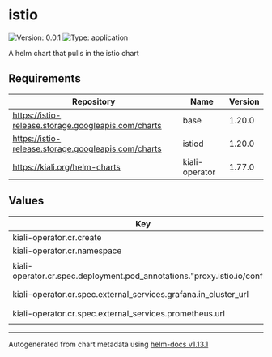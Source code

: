 # istio

![Version: 0.0.1](https://img.shields.io/badge/Version-0.0.1-informational?style=flat-square) ![Type: application](https://img.shields.io/badge/Type-application-informational?style=flat-square)

A helm chart that pulls in the istio chart

## Requirements

| Repository | Name | Version |
|------------|------|---------|
| https://istio-release.storage.googleapis.com/charts | base | 1.20.0 |
| https://istio-release.storage.googleapis.com/charts | istiod | 1.20.0 |
| https://kiali.org/helm-charts | kiali-operator | 1.77.0 |

## Values

| Key | Type | Default | Description |
|-----|------|---------|-------------|
| kiali-operator.cr.create | bool | `true` |  |
| kiali-operator.cr.namespace | string | `"istio-system"` |  |
| kiali-operator.cr.spec.deployment.pod_annotations."proxy.istio.io/config" | string | `"{ \"holdApplicationUntilProxyStarts\": true }"` |  |
| kiali-operator.cr.spec.external_services.grafana.in_cluster_url | string | `"http://monitoring-grafana.monitoring:3000"` |  |
| kiali-operator.cr.spec.external_services.prometheus.url | string | `"http://monitoring-kube-prometheus-prometheus.monitoring:9090"` |  |

----------------------------------------------
Autogenerated from chart metadata using [helm-docs v1.13.1](https://github.com/norwoodj/helm-docs/releases/v1.13.1)
